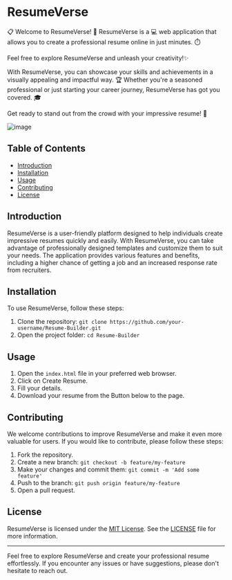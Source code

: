 # ResumeVerse

:clipboard: Welcome to ResumeVerse! :rocket:
ResumeVerse is a :computer: web application that allows you to create a professional resume online in just minutes. :stopwatch:

Feel free to explore ResumeVerse and unleash your creativity!:sparkles:

With ResumeVerse, you can showcase your skills and achievements in a visually appealing and impactful way. :trophy: Whether you're a seasoned professional or just starting your career journey, ResumeVerse has got you covered. :mortar_board:

Get ready to stand out from the crowd with your impressive resume! :raised_hands:


![image](https://github.com/IshuSahu/Resume-Builder/assets/115386994/109f4394-4523-48dd-8db1-23d78aa33fff)



## Table of Contents

- [Introduction](#introduction)
- [Installation](#installation)
- [Usage](#usage)
- [Contributing](#contributing)
- [License](#license)

## Introduction

ResumeVerse is a user-friendly platform designed to help individuals create impressive resumes quickly and easily. With ResumeVerse, you can take advantage of professionally designed templates and customize them to suit your needs. The application provides various features and benefits, including a higher chance of getting a job and an increased response rate from recruiters.

## Installation

To use ResumeVerse, follow these steps:

1. Clone the repository: `git clone https://github.com/your-username/Resume-Builder.git`
2. Open the project folder: `cd Resume-Builder`


## Usage

1. Open the `index.html` file in your preferred web browser.
2. Click on Create Resume.
3. Fill your details.
4. Download your resume from the Button below to the page.
<!-- 2. Navigate through the website using the navigation menu at the top.
3. Learn more about ResumeVerse on the "About" page.
4. Contact us through the "Contact Us" page for any inquiries or support.
5. Explore more resume templates available under the "More Templates" section.
6. If you are a member, click on "Member Login" to access your account. -->

## Contributing

We welcome contributions to improve ResumeVerse and make it even more valuable for users. If you would like to contribute, please follow these steps:

1. Fork the repository.
2. Create a new branch: `git checkout -b feature/my-feature`
3. Make your changes and commit them: `git commit -m 'Add some feature'`
4. Push to the branch: `git push origin feature/my-feature`
5. Open a pull request.

## License

ResumeVerse is licensed under the [MIT License](https://opensource.org/licenses/MIT). See the [LICENSE](LICENSE) file for more information.

---

Feel free to explore ResumeVerse and create your professional resume effortlessly. If you encounter any issues or have suggestions, please don't hesitate to reach out.
